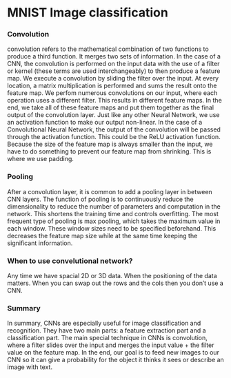 # MNIST Image classification

### Convolution

convolution refers to the mathematical combination of two functions to produce a third function. It merges two sets of information.
In the case of a CNN, the convolution is performed on the input data with the use of a filter or kernel (these terms are used interchangeably) to then produce a feature map.
We execute a convolution by sliding the filter over the input. At every location, a matrix multiplication is performed and sums the result onto the feature map.
We perfom numerous convolutions on our input, where each operation uses a different filter. This results in different feature maps. In the end, we take all of these feature maps and put them together as the final output of the convolution layer.
Just like any other Neural Network, we use an activation function to make our output non-linear. In the case of a Convolutional Neural Network, the output of the convolution will be passed through the activation function. This could be the ReLU activation function.
Because the size of the feature map is always smaller than the input, we have to do something to prevent our feature map from shrinking. This is where we use padding.

### Pooling
After a convolution layer, it is common to add a pooling layer in between CNN layers. The function of pooling is to continuously reduce the dimensionality to reduce the number of parameters and computation in the network. This shortens the training time and controls overfitting.
The most frequent type of pooling is max pooling, which takes the maximum value in each window. These window sizes need to be specified beforehand. This decreases the feature map size while at the same time keeping the significant information.

### When to use convelutional network?
Any time we have spacial 2D or 3D data. When the positioning of the data matters. 
When you can swap out the rows and the cols then you don’t use a CNN. 
 
### Summary
In summary, CNNs are especially useful for image classification and recognition. They have two main parts: a feature extraction part and a classification part.
The main special technique in CNNs is convolution, where a filter slides over the input and merges the input value + the filter value on the feature map. In the end, our goal is to feed new images to our CNN so it can give a probability for the object it thinks it sees or describe an image with text.
